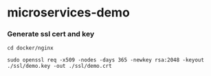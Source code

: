 # microservices-demo

### Generate ssl cert and key
```
cd docker/nginx

sudo openssl req -x509 -nodes -days 365 -newkey rsa:2048 -keyout ./ssl/demo.key -out ./ssl/demo.crt
```